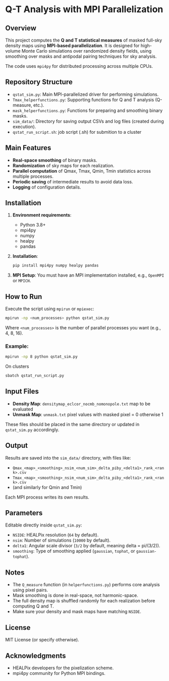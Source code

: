 # Q-T Analysis with MPI Parallelization

## Overview
This project computes the **Q and T statistical measures** of masked full-sky density maps using **MPI-based parallelization**. It is designed for high-volume Monte Carlo simulations over randomized density fields, using smoothing over masks and antipodal pairing techniques for sky analysis.

The code uses `mpi4py` for distributed processing across multiple CPUs.

## Repository Structure
- `qstat_sim.py`: Main MPI-parallelized driver for performing simulations.
- `Tmax_helperfunctions.py`: Supporting functions for Q and T analysis (Q-measure, etc.).
- `mask_helperfunctions.py`: Functions for preparing and smoothing binary masks.
- `sim_data/`: Directory for saving output CSVs and log files (created during execution).
- `qstat_run_script.sh`: job script (.sh) for submition to a cluster

## Main Features
- **Real-space smoothing** of binary masks.
- **Randomization** of sky maps for each realization.
- **Parallel computation** of Qmax, Tmax, Qmin, Tmin statistics across multiple processes.
- **Periodic saving** of intermediate results to avoid data loss.
- **Logging** of configuration details.

## Installation

1. **Environment requirements**:
    - Python 3.8+
    - mpi4py
    - numpy
    - healpy
    - pandas

2. **Installation**:
    ```bash
    pip install mpi4py numpy healpy pandas
    ```

3. **MPI Setup**:
    You must have an MPI implementation installed, e.g., `OpenMPI` or `MPICH`.

## How to Run

Execute the script using `mpirun` or `mpiexec`:
```bash
mpirun -np <num_processes> python qstat_sim.py
```
Where `<num_processes>` is the number of parallel processes you want (e.g., 4, 8, 16).

### Example:
```bash
mpirun -np 8 python qstat_sim.py
```
On clusters

```bash
sbatch qstat_run_script.py
```

## Input Files

- **Density Map**: `densitymap_eclcor_nocmb_nomonopole.txt` map to be evaluated
- **Unmask Map**: `unmask.txt` pixel values with masked pixel = 0 otherwise 1

These files should be placed in the same directory or updated in `qstat_sim.py` accordingly.

## Output

Results are saved into the `sim_data/` directory, with files like:
- `Qmax_<map>_<smoothing>_nsim_<num_sim>_delta_piby_<delta1>_rank_<rank>.csv`
- `Tmax_<map>_<smoothing>_nsim_<num_sim>_delta_piby_<delta1>_rank_<rank>.csv`
- (and similarly for Qmin and Tmin)

Each MPI process writes its own results.

## Parameters
Editable directly inside `qstat_sim.py`:
- `NSIDE`: HEALPix resolution (`64` by default).
- `nsim`: Number of simulations (`10000` by default).
- `delta1`: Angular scale divisor (`3/2` by default, meaning delta = pi/(3/2)).
- `smoothing`: Type of smoothing applied (`gaussian`, `tophat`, or `gaussian-tophat`).

## Notes
- The `Q_measure` function (in `helperfunctions.py`) performs core analysis using pixel pairs.
- Mask smoothing is done in real-space, not harmonic-space.
- The full density map is shuffled randomly for each realization before computing Q and T.
- Make sure your density and mask maps have matching `NSIDE`.

## License
MIT License (or specify otherwise).

## Acknowledgments
- HEALPix developers for the pixelization scheme.
- mpi4py community for Python MPI bindings.

